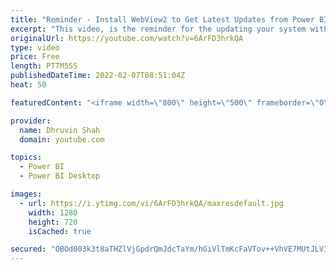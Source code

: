 ```yaml
---
title: "Reminder - Install WebView2 to Get Latest Updates from Power BI Desktop"
excerpt: "This video, is the reminder for the updating your system with WebView2 if you want to receive, Power BI Desktop updates from February 2022. Microsoft is making the switch to better optimize our development and release process . It also means that you’ll automatically get the latest security patches as"
originalUrl: https://youtube.com/watch?v=6ArFD3hrkQA
type: video
price: Free
length: PT7M55S
publishedDateTime: 2022-02-07T08:51:04Z
heat: 50

featuredContent: "<iframe width=\"800\" height=\"500\" frameborder=\"0\" src=\"https://www.youtube.com/embed/6ArFD3hrkQA\" allow=\"accelerometer; autoplay; encrypted-media; gyroscope; picture-in-picture\" allowfullscreen></iframe>"

provider:
  name: Dhruvin Shah
  domain: youtube.com

topics:
  - Power BI
  - Power BI Desktop

images:
  - url: https://i.ytimg.com/vi/6ArFD3hrkQA/maxresdefault.jpg
    width: 1280
    height: 720
    isCached: true

secured: "OBOd003k3t8aTHZlVjGpdrQmJdcTaYm/hGiVlTmKcFaVTov++VhVE7MUtJLVIHraaZXhyJPAhQTfEbBZMB13JpBsNni/RudMGZL+948aik9s+sKaxZw10qVsIvUnuxrRrW01r7kppyrkJzYmYCvSJoeklE67mFypYxtMvjk9nTzBobWwgsNbbbAwtUNj+EbutSHHTigFPKnsUHbH0nFLnwVrBJAdGNdBraoj1ld3GMzDx8MhI1n9RzLLdwzf5KL6Zcw7shkfu5am2eUTocjuaQGORqeu6XFX4VY++/smDggVYM7y5XE9ix0sTao7zdoyqSJ7K9+be4lLBDBKg4x17/U8lsCE4eF1sl0r2MC5sVM6shW1g7vfh19wp0HdFqKW7kk4fpLVwlmVAYgQRs2Lo7eNCubJbvkeUpjgLUqjp7w=;HPSPUrD2bwAsM3UBHD1P2Q=="
---
```



